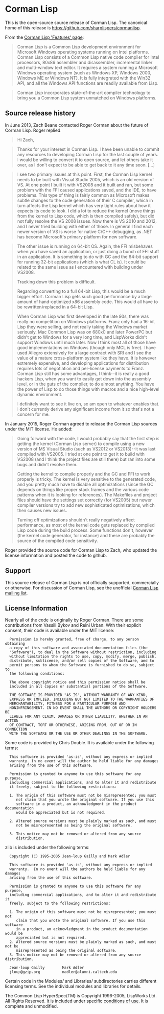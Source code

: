# Corman Lisp

This is the open-source source release of Corman Lisp. The canonical
home of this release is https://github.com/sharplispers/cormanlisp.

From the [Corman Lisp 'Features' page](http://www.cormanlisp.com/features.html):

> Corman Lisp is a Common Lisp development environment for Microsoft Windows operating systems running on Intel platforms. Corman Lisp consists of a Common Lisp native code compiler for Intel processors, 80x86 assembler and disassembler, incremental linker and multi-window text editor. It requires a system running a Microsoft Windows operating system (such as Windows XP, Windows 2000, Windows ME or Windows NT). It is fully integrated with the Win32 API, and all the Windows API functions are readily available from Lisp.

> Corman Lisp incorporates state-of-the-art compiler technology to bring you a Common Lisp system unmatched on Windows platforms.

## Source release history

In June 2013, Zach Beane contacted Roger Corman about the future of
Corman Lisp. Roger replied:

> Hi Zach,

> Thanks for your interest in Corman Lisp. I have been unable to
> commit any resources to developing Corman Lisp for the last couple
> of years. I would be willing to convert it to open source, and let
> others take it over, as I don't expect to be able to get back to
> it any time soon. [...]

> I see two primary issues at this point. First, the Corman Lisp
> kernel needs to be built with Visual Studio 2005, which is an old
> version of VS. At one point I built it with VS2008 and it built
> and ran, but some problem with the FFI caused applications saved,
> and the IDE, to have problems. This type of thing is fairly common
> as Microsoft makes subtle changes to the code generation of their
> C compiler, which in turn affects the Lisp kernel which has very
> tight rules about how it expects its code to look. I did a lot to
> reduce the kernel (move things from the kernel to Lisp code, which
> is then compiled safely), but did not fully resolve the VS 2008
> issues. Now there is VS 2010 and 2012, and I never tried building
> with either of those. In general I find each newer version of VS
> is worse for native C/C++ debugging, as .NET has become
> Microsoft's primary platform for new software.

> The other issue is running on 64-bit OS. Again, the FFI misbehaves
> when you have saved an application, or just doing a bunch of FFI
> stuff in an application. It is something to do with GC and the
> 64-bit support for running 32-bit applications (which is what CL
> is). It could be related to the same issue as I encountered with
> building under VS2008.
>
> Tracking down this problem is difficult.
>
> Regarding converting to a full 64-bit Lisp, this would be a much
> bigger effort. Corman Lisp gets such good performance by a large
> amount of hand-optimized x86 assembly code. This would all have to
> be rewritten/replaced in a 64-bit Lisp.
>
> When Corman Lisp was first developed in the late 90s, there was
> really no competition on Windows platforms. Franz only had a
> 16-bit Lisp they were selling, and not really taking the Windows
> market seriously. Mac Common Lisp was on 680x0 and later PowerPC
> but didn't get to Windows for a very long time, and LispWorks
> didn't support Windows until much later. Now I think most all of
> those have good implementations on Windows (though only MCL is
> free). I have used Allegro extensively for a large contract with
> SRI and I see the value of a mature cross-platform system like
> they have. It is however extremely expensive, and developing
> applications for distribution requires lots of negotiation and
> per-license payments to Franz. Corman Lisp still has some
> advantages, I think--it is really a good hackers Lisp, when you
> want to easily get down into the assembly level, or in the guts of
> the compiler, to do almost anything. You have the power of Lisp to
> do those things with macros and a nice high-level dynamic
> environment.
>
> I definitely want to see it live on, so am open to whatever
> enables that. I don't currently derive any significant income from
> it so that's not a concern for me.

In January 2015, Roger Corman agreed to release the Corman Lisp
sources under the MIT license. He added:

> Going forward with the code, I would probably say that the first
> step is getting the kernel (Corman Lisp server) to compile using a
> new version of MS Visual Studio (such as VS2012 or VS2013)--it was
> last compiled with VS2005. I tried at one point to get it to build
> with VS2008 (and I think the project files are still there) but
> ran into some bugs and didn't resolve them.
>
> Getting the kernel to compile properly and the GC and FFI to work
> properly is tricky. The kernel is very sensitive to the generated
> code, and you pretty much have to disable all optimizations (since
> the GC depends on things like proper stack frames and the various
> code patterns when it is looking for references). The Makefiles
> and project files should have the settings set correctly (for
> VS2005) but newer compiler versions try to add new sophisticated
> optimizations, which then causes new issues.
>
> Turning off optimizations shouldn't really negatively affect
> performance, as most of the kernel code gets replaced by compiled
> Lisp code during the build process. Some functions don't, however
> (the kernel code generator, for instance) and these are probably
> the source of the compiled code sensitivity.

Roger provided the source code for Corman Lisp to Zach, who updated
the license information and posted the code to github.

## Support

This source release of Corman Lisp is not officially supported,
commercially or otherwise. For discussion of Corman Lisp, see the
unofficial [Corman Lisp mailing
list](https://groups.google.com/d/forum/cormanlisp).


## License Information

Nearly all of the code is originally by Roger Corman. There are some
contributions from Vassili Bykov and Reini Urban. With their explicit
consent, their code is available under the MIT license:

      Permission is hereby granted, free of charge, to any person obtaining
      a copy of this software and associated documentation files (the
      "Software"), to deal in the Software without restriction, including
      without limitation the rights to use, copy, modify, merge, publish,
      distribute, sublicense, and/or sell copies of the Software, and to
      permit persons to whom the Software is furnished to do so, subject to
      the following conditions:

      The above copyright notice and this permission notice shall be
      included in all copies or substantial portions of the Software.

      THE SOFTWARE IS PROVIDED "AS IS", WITHOUT WARRANTY OF ANY KIND,
      EXPRESS OR IMPLIED, INCLUDING BUT NOT LIMITED TO THE WARRANTIES OF
      MERCHANTABILITY, FITNESS FOR A PARTICULAR PURPOSE AND
      NONINFRINGEMENT. IN NO EVENT SHALL THE AUTHORS OR COPYRIGHT HOLDERS BE
      LIABLE FOR ANY CLAIM, DAMAGES OR OTHER LIABILITY, WHETHER IN AN ACTION
      OF CONTRACT, TORT OR OTHERWISE, ARISING FROM, OUT OF OR IN CONNECTION
      WITH THE SOFTWARE OR THE USE OR OTHER DEALINGS IN THE SOFTWARE.

Some code is provided by Chris Double. It is available under the
following terms:

      This software is provided 'as-is', without any express or implied
      warranty. In no event will the author be held liable for any damages
      arising from the use of this software.
     
      Permission is granted to anyone to use this software for any purpose,
      including commercial applications, and to alter it and redistribute
      it freely, subject to the following restrictions:
     
      1. The origin of this software must not be misrepresented; you must
         not claim that you wrote the original software. If you use this
         software in a product, an acknowledgment in the product documentation
         would be appreciated but is not required.
     
      2. Altered source versions must be plainly marked as such, and must
         not be misrepresented as being the original software.
     
      3. This notice may not be removed or altered from any source 
         distribution.
     
zlib is included under the following terms:

      Copyright (C) 1995-2005 Jean-loup Gailly and Mark Adler

      This software is provided 'as-is', without any express or implied
      warranty.  In no event will the authors be held liable for any damages
      arising from the use of this software.

      Permission is granted to anyone to use this software for any purpose,
      including commercial applications, and to alter it and redistribute it
      freely, subject to the following restrictions:

      1. The origin of this software must not be misrepresented; you must not
         claim that you wrote the original software. If you use this software
         in a product, an acknowledgment in the product documentation would be
         appreciated but is not required.
      2. Altered source versions must be plainly marked as such, and must not be
         misrepresented as being the original software.
      3. This notice may not be removed or altered from any source distribution.

      Jean-loup Gailly        Mark Adler
      jloup@gzip.org          madler@alumni.caltech.edu

Certain code in the Modules/ and Libraries/ subdirectories carries
different licensing terms. See the individual modules and libraries
for details.

The Common Lisp HyperSpec(TM) is Copyright 1996-2005, LispWorks
Ltd. All Rights Reserved.  It is included under specific [conditions
of
use](http://www.lispworks.com/documentation/HyperSpec/Front/Help.htm#Legal). It
is complete and unmodified.
